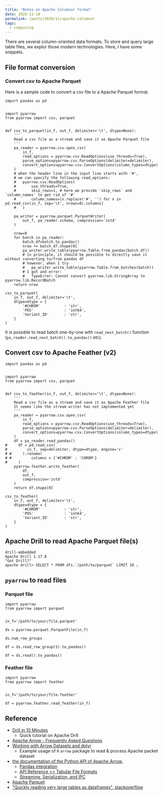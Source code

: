 ```yaml
---
title: 'Notes on Apache Columnar format'
date: 2020-11-10
permalink: /posts/2020/11/apache-columnar
tags:
  - computing
---
```


There are several column-oriented data formats. To store and query large table files, we explor those modern technologies. Here, I have some snippets.

## File format conversion

### Convert csv to Apache Parquet

Here is a sample code to convert a csv file to a Apache Parquet format.

```{python}
import pandas as pd


import pyarrow
from pyarrow import csv, parquet


def csv_to_parquet(in_f, out_f, delimiter='\t', dtype=None):
    '''
    Read a csv file as a stream and save it as Apache Parquet file
    '''
    pa_reader = pyarrow.csv.open_csv(
        in_f,
        read_options = pyarrow.csv.ReadOptions(use_threads=True),
        parse_options=pyarrow.csv.ParseOptions(delimiter=delimiter),
        convert_options=pyarrow.csv.ConvertOptions(column_types=dtype)
    )
    # when the header line in the input line starts with '#',
    # we can specify the following read_options:
    #   pyarrow.csv.ReadOptions(
    #       use_threads=True,
    #       skip_rows=1, # here we provide `skip_rows` and `column_names` to get rid of '#'
    #       column_names=[x.replace('#', '') for x in pd.read_csv(in_f, sep='\t', nrows=0).columns]
    #   )

    pa_writer = pyarrow.parquet.ParquetWriter(
        out_f, pa_reader.schema, compression='zstd'
    )

    nrow=0
    for batch in pa_reader:
        batch_df=batch.to_pandas()
        nrow += batch_df.shape[0]
        pa_writer.write_table(pyarrow.Table.from_pandas(batch_df))
        # in principle, it should be possible to directly save it without converting to/from pandas df
        # however, when I try
        #   pa_writer.write_table(pyarrow.Table.from_batches(batch))
        # I got and error:
        #   TypeError: Cannot convert pyarrow.lib.StringArray to pyarrow.lib.RecordBatch
    return nrow

csv_to_parquet(
    in_f, out_f, delimiter='\t',
    dtype=dtype = {
        '#CHROM'           : 'str',
        'POS'              : 'int64',
        'Variant_ID'       : 'str',
    }
)
```

It is possible to read batch one-by-one with `read_next_batch()` function (`pa_reader.read_next_batch().to_pandas()` etc).

## Convert csv to Apache Feather (v2)

```{python}
import pandas as pd


import pyarrow
from pyarrow import csv, parquet


def csv_to_feather(in_f, out_f, delimiter='\t', dtype=None):
    '''
    Read a csv file as a stream and save it as Apache Feather file
    It seems like the stream writer has not implemented yet
    '''
    pa_reader = pyarrow.csv.open_csv(
        in_f,
        read_options = pyarrow.csv.ReadOptions(use_threads=True),
        parse_options=pyarrow.csv.ParseOptions(delimiter=delimiter),
        convert_options=pyarrow.csv.ConvertOptions(column_types=dtype)
    )
    df = pa_reader.read_pandas()
#     df = pd.read_csv(
#         in_f, sep=delimiter, dtype=dtype, engine='c'
# #     ).rename(
# #         columns = {'#CHROM' : 'CHROM'}
#     )
    pyarrow.feather.write_feather(
        df,
        out_f,
        compression='zstd'
    )
    return df.shape[0]

csv_to_feather(
    in_f, out_f, delimiter='\t',
    dtype=dtype = {
        '#CHROM'           : 'str',
        'POS'              : 'int64',
        'Variant_ID'       : 'str',
    }
)
```

## Apache Drill to read Apache Parquet file(s)

```{bash}
drill-embedded
Apache Drill 1.17.0
"Got Drill?"
apache drill> SELECT * FROM dfs.`/path/to/parquet` LIMIT 10 ;
```

## `pyarrow` to read files

### Parquet file

```{python}
import pyarrow
from pyarrow import parquet


in_f='/path/to/your/file.parquet'

ds = pyarrow.parquet.ParquetFile(in_f)

ds.num_row_groups

df = ds.read_row_group(1).to_pandas()

df = ds.read().to_pandas()
```

### Feather file

```{python}
import pyarrow
from pyarrow import feather


in_f='/path/to/your/file.feather'

df = pyarrow.feather.read_feather(in_f)
```

## Reference

- [Drill in 10 Minutes](https://drill.apache.org/docs/drill-in-10-minutes/)
  - Quick tutorial on Apache Drill
- [Apache Arrow - Frequently Asked Questions](https://arrow.apache.org/faq/)
- [Working with Arrow Datasets and dplyr](https://arrow.apache.org/docs/r/articles/dataset.html)
  - Example usage of `R` `arrow` package to read & process Apache packet dataset
- [the documentation of the Python API of Apache Arrow.](https://arrow.apache.org/docs/python/index.html)
  - [Pandas integration](https://arrow.apache.org/docs/python/pandas.html)
  - [API Reference >> Tabular File Formats](https://arrow.apache.org/docs/python/api/formats.html)
  - [Streaming, Serialization, and IPC](https://arrow.apache.org/docs/python/ipc.html#)
- [Apache Parquet](https://parquet.apache.org/)
- ["Quickly reading very large tables as dataframes", stackoverflow](https://stackoverflow.com/questions/1727772/quickly-reading-very-large-tables-as-dataframes)
